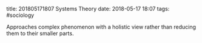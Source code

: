 title: 201805171807 Systems Theory
date: 2018-05-17 18:07
tags: #sociology

Approaches complex phenomenon with a holistic view rather than reducing them to their smaller parts.

